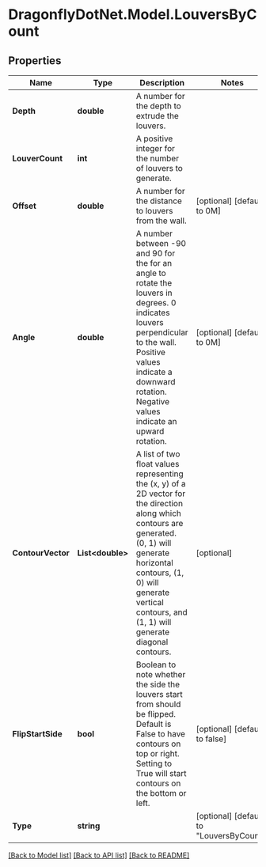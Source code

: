
# DragonflyDotNet.Model.LouversByCount

## Properties

Name | Type | Description | Notes
------------ | ------------- | ------------- | -------------
**Depth** | **double** | A number for the depth to extrude the louvers. | 
**LouverCount** | **int** | A positive integer for the number of louvers to generate. | 
**Offset** | **double** | A number for the distance to louvers from the wall. | [optional] [default to 0M]
**Angle** | **double** | A number between -90 and 90 for the for an angle to rotate the louvers in degrees. 0 indicates louvers perpendicular to the wall. Positive values indicate a downward rotation. Negative values indicate an upward rotation. | [optional] [default to 0M]
**ContourVector** | **List&lt;double&gt;** | A list of two float values representing the (x, y) of a 2D vector for the direction along which contours are generated. (0, 1) will generate horizontal contours, (1, 0) will generate vertical contours, and (1, 1) will generate diagonal contours. | [optional] 
**FlipStartSide** | **bool** | Boolean to note whether the side the louvers start from should be flipped. Default is False to have contours on top or right. Setting to True will start contours on the bottom or left. | [optional] [default to false]
**Type** | **string** |  | [optional] [default to "LouversByCount"]

[[Back to Model list]](../README.md#documentation-for-models)
[[Back to API list]](../README.md#documentation-for-api-endpoints)
[[Back to README]](../README.md)

